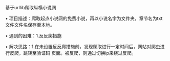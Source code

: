 基于urllib爬取纵横小说网 

• 项目描述：爬取起点小说网的免费小说，再以小说名字为文件夹，章节名为txt文件文件名保存至本地。 

• 遇到的困难：1.反反爬措施 

• 解决思路：1.在未设置反反爬措施前，发现爬取进行一定时间后，网站对爬虫进行反爬，跳转至验证码 页面。被反爬，则通过切换ip来绕过反爬。 
